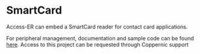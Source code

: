 SmartCard
============

Access-ER can embed a SmartCard reader for contact card applications.

For peripheral management, documentation and sample code can be found [here](https://github.com/Coppernic/PcscSample).
Access to this project can be requested through Coppernic support
